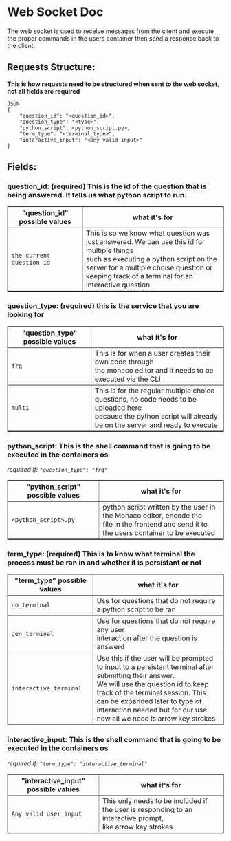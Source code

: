 # Web Socket Doc 
The web socket is used to receive messages from the client and execute the proper commands in the users container then send a response back to the client. 

## Requests Structure: 
**This is how requests need to be structured when sent to the web socket, not all fields are required**
```
JSON
{
    "question_id": "<question_id>",
    "question_type": "<type>",
    "python_script": <python_script.py>,
    "term_type": "<terminal_type>",
    "interactive_input": "<any valid input>"
}
```
## Fields: 
### **question_id**: (required) This is the id of the question that is being answered. It tells us what python script to run. 
<table border="1">
  <tr>
    <th>"question_id" possible values</th>
    <th>what it's for</th>
  </tr>
  <tr>
    <td><code>the current question id</code></td>
    <td>This is so we know what question was just answered. We can use this id for multiple things<br> such as executing a python script on the server for a multiple choise question or <br>keeping track of a terminal for an interactive question</td>
  </tr>
</table>

### **question_type:** (required) this is the service that you are looking for 
<table border="1">
  <tr>
    <th>"question_type" possible values</th>
    <th>what it's for</th>
  </tr>
  <tr>
    <td><code>frq</code></td>
    <td>This is for when a user creates their own code through <br>the monaco editor and it needs to be executed via the CLI</td>
  </tr>
  <tr>
    <td><code>multi</code></td>
    <td>This is for the regular multiple choice questions, no code needs to be uploaded here <br>because the python script will already be on the server and ready to execute</td>
  </tr>
</table>

### **python_script:** This is the shell command that is going to be executed in the containers os 
*required if:  `"question_type": "frq"`*
<table border="1">
  <tr>
    <th>"python_script" possible values</th>
    <th>what it's for</th>
  </tr>
  <tr>
    <td><code>&lt;python_script&gt;.py</code></td>
    <td>python script written by the user in the Monaco editor, encode the<br> file in the frontend and send it to the users container to be executed</td>
  </tr>
</table>

### **term_type:** (required) This is to know what terminal the process must be ran in and whether it is persistant or not
<table border="1">
  <tr>
    <th>"term_type" possible values</th>
    <th>what it's for</th>
  </tr>
  <tr>
    <td><code>no_terminal</code></td>
    <td>Use for questions that do not require a python script to be ran</td>
  </tr>
  <tr>
    <td><code>gen_terminal</code></td>
    <td>Use for questions that do not require any user <br> interaction after the question is answerd</td>
  </tr>
  <tr>
    <td><code>interactive_terminal</code></td>
    <td>Use this if the user will be prompted to input to a persistant terminal after submitting their answer. <br>We will use the question id to keep track of the terminal session. This can be expanded later to type of<br> interaction needed but for our use now all we need is arrow key strokes</td>
  </tr>
</table>

### **interactive_input:** This is the shell command that is going to be executed in the containers os 
*required if:  `"term_type": "interactive_terminal"`*
<table border="1">
  <tr>
    <th>"interactive_input" possible values</th>
    <th>what it's for</th>
  </tr>
  <tr>
    <td><code>Any valid user input</code></td>
    <td>This only needs to be included if the user is responding to an interactive prompt, <br>like arrow key strokes</td>
  </tr>
</table>
